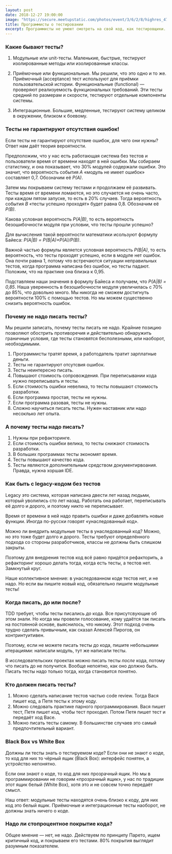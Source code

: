 ```yaml
---
layout: post
date: 2018-12-27 19:00:00
image: "https://secure.meetupstatic.com/photos/event/3/6/2/8/highres_477133864.jpeg"
title: Программисты о тестировании
excerpt: Программисты не умеют смотреть на свой код, как тестировщики. Мы собираем его из вылинок и клейстера, а тестировщики подступают к нему с топором и клещами.
---
```


### Какие бывают тесты?

1. Модульные или unit-тесты. Маленькие, быстрые, тестируют изолированные методы или изолированные классы.

1. Приёмочные или функциональные. Мы решили, что это одно и то же.
   Приёмочный (acceptance) тест используют для приёмки пользовательской истории.
   Функциональные (functional)&nbsp;&mdash; проверяют реализуемость функциональных требований.
   Эти тесты средний по размерам и скорости, тестируют отдельные компоненты системы.

1. Интеграционные. Большие, медленные, тестируют систему целиком в окружении,
   близком к боевому.

### Тесты не гарантируют отсутствия ошибок!

Если тесты не гарантируют отсутствие ошибок, для чего они нужны? Ответ нам даёт теория вероятности.

Предположим, что у нас есть работающая система без тестов и пользователи время от времени находят в ней ошибки.
Мы собираем статистику, и она показывает, что 30% модулей содержали ошибки. Это значит, что вероятность события *A*
&laquo;модуль не имеет ошибок&raquo; составляет 0,7. Обозначим её *P(A)*.

Затем мы покрываем систему тестами и продолжаем её развивать. Тесты время от времени ломаются, но это случается
не очень часто, при каждом пятом запуске, то есть в 20% случаев. Тогда вероятность события *B* &laquo;тесты успешно проходят&raquo; будет
равна 0,8. Обозначим её *P(B)*.

Какова условная вероятность *P(A|B)*, то есть вероятность безошибочности модуля при условии, что тесты прошли успешно?

Для вычисления такой вероятности математики исользуют формулу Байеса: *P(A|B) = P(B|A)&times;P(A)/P(B)*.

Важной частью формулы является условная вероятность *P(B|A)*, то есть вероятность, что тесты проходят успешно,
если в модуле нет ошибок. Она почти равна 1, потому что встречаются ситуации неправильных тестов, когда программа
написана без ошибок, но тесты падают. Положим, что на практике она близка к 0,95.

Подставляем наши значения в формулу Байеса и получаем, что *P(A|B) = 0,85*. Наша уверенность в безошибочности модуля
увеличилась с 70% до 85%, что довольно много. Мы никогда не сможем достигнуть вероятности 100% с помощью тестов.
Но мы можем существенно снизить вероятность ошибок.

### Почему не надо писать тесты?

Мы решили записать, почему тесты писать не надо. Крайние позицию позволяют обострить противоречия и действительно обнаружить
граничные условия, где тесты становятся бесполезными, или наоборот, необходимыми.

1. Программисты тратят время, а работодатель тратит зарплатные деньги.
1. Тесты не гарантируют отсутсвия ошибок.
1. Тесты неинтересно писать.
1. Повышают стоимость сопровождения. При переписывании кода нужно переписывать и тесты.
1. Если стоимость ошибки невелика, то тесты повышают стоимость разработки.
1. Если программа простая, тесты не нужны.
1. Если программа разовая, тесты не нужны.
1. Сложно научиться писать тесты. Нужен наставник или надо несоклько лет опыта.

### А почему тесты надо писать?

1. Нужны при рефакторинге.
1. Если стоимость ошибки велика, то тесты снижают стоимость разработки.
1. В больших программах тесты экономят время.
1. Тесты повышают качество кода.
1. Тесты являются дополнительным средством документирвоания. Правда, нужна хоршая IDE.

### Как быть с legacy-кодом без тестов

Legacy это система, которая написана двести лет назад людьми, который уволились сто лет назад.
Работать она работает, переписывать её долго и дорого, и поэтому никто не переписывает.

Время от времени в ней надо править ошибки и даже добавлять новые функции. Иногда по-русски
говорят &laquo;унаследованный код&raquo;.

Можно ли внедрить модульные тесты в унаследованный код? Можно, но это тоже будет долго и дорого.
Тесты требуют определённого подхода со стороны разработчиков, классы не должны быть слишком закрыты.

Поэтому для внедрения тестов код всё равно придётся рефакторить, а рефакторинг
хорошо делать тогда, когда есть тесты, а тестов нет. Замкнутый круг.

Наше коллективное мнение: в унаследованном коде тестов нет, и не надо. Но если вы пишите
новый код, обязательно пишите модульные тесты!

### Когда писать, до или после?

TDD требует, чтобы тесты писались *до* кода. Все присутсвующие об этом знали. Но когда мы провели голосование,
кому удаётся так писать на постоянной основе, выяснилось, что никому. Этот подход очень трудно сделать
привычным, как сказал Алексей Пирогов, он контринтуитивен.

Поэтому, если не можете писать тесты до кода, пишите небольшими итерациями: написали модуль, тут же написали
тесты.

В исследовательских проектах можно писать тесты *после* кода, потому что писать до не получится. Вообще непоятно,
как оно должно быть. Писать тесты надо только тогда, когда становится понятно.

### Кто должен писать тесты?

1. Можно сделать написание тестов частью code review. Тогда Вася пишет код, а Петя тесты к этому коду.
1. Можно следовать практике парного программирования. Вася пишет тест, Петя пишет код, чтобы тест проходил. Потом Петя пишет тест и передаёт ход Васе.
1. Можно писать тесты самому. В большинстве случаев это самый предпочтительный вариант.

### Black Box vs White Box

Должны ли тесты знать о тестируемом коде? Если они не знают о коде, то код для них то чёрный ящик (Black Box):
интерфейс понятен, а устройство непонятно.

Если они знают о коде, то код для них прозрачный ящик. Но мы в программировании не говорим &laquo;прозрачный ящик&raquo;,
у нас по традиции этот ящик белый (White Box), хотя это и не совсем точно передаёт смысл.

Наш ответ: модульные тесты находятся очень близко к коду, для них код это белый ящик. Приёмочные и интеграционные тесты наоборот,
не должны знать ничего о коде.

### Надо ли стопроцентное покрытие кода?

Общее мнение&nbsp;&mdash; нет, не надо. Действуем по принципу Парето, ищем критичный код, и покрываем его тестами. 80% покрытия выглядит разумным показателем.
